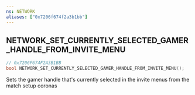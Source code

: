 ```yaml
---
ns: NETWORK
aliases: ["0x7206f674f2a3b1bb"]
---
```

## NETWORK_SET_CURRENTLY_SELECTED_GAMER_HANDLE_FROM_INVITE_MENU

```c
// 0x7206F674F2A3B1BB
bool NETWORK_SET_CURRENTLY_SELECTED_GAMER_HANDLE_FROM_INVITE_MENU();
```

Sets the gamer handle that's currently selected in the invite menus from the match setup coronas

